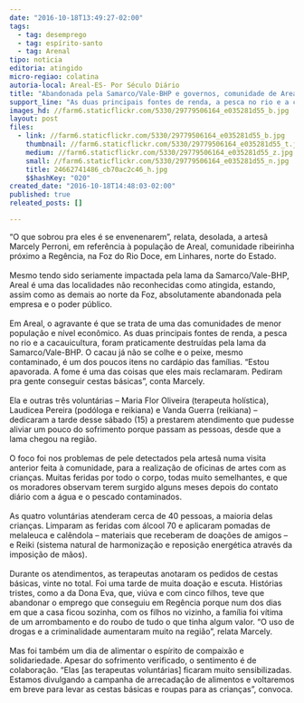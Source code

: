 ```yaml
---
date: "2016-10-18T13:49:27-02:00"
tags:
  - tag: desemprego
  - tag: espírito-santo
  - tag: Arenal
tipo: noticia
editoria: atingido
micro-regiao: colatina
autoria-local: Areal-ES- Por Século Diário
title: "Abandonada pela Samarco/Vale-BHP e governos, comunidade de Areal passa fome"
support_line: "As duas principais fontes de renda, a pesca no rio e a cacauicultura, foram praticamente destruídas pela lama "
images_hd: //farm6.staticflickr.com/5330/29779506164_e035281d55_b.jpg
layout: post
files:
  - link: //farm6.staticflickr.com/5330/29779506164_e035281d55_b.jpg
    thumbnail: //farm6.staticflickr.com/5330/29779506164_e035281d55_t.jpg
    medium: //farm6.staticflickr.com/5330/29779506164_e035281d55_z.jpg
    small: //farm6.staticflickr.com/5330/29779506164_e035281d55_n.jpg
    title: 24662741486_cb70ac2c46_h.jpg
    $$hashKey: "020"
created_date: "2016-10-18T14:48:03-02:00"
published: true
releated_posts: []

---
```

<div>&ldquo;O que sobrou pra eles &eacute; se envenenarem&rdquo;, relata, desolada, a artes&atilde; Marcely Perroni, em refer&ecirc;ncia &agrave; popula&ccedil;&atilde;o de Areal, comunidade ribeirinha pr&oacute;ximo a Reg&ecirc;ncia, na Foz do Rio Doce, em Linhares, norte do Estado.</div>

<div>&nbsp;</div>

<div>Mesmo tendo sido seriamente impactada pela lama da Samarco/Vale-BHP, Areal &eacute; uma das localidades n&atilde;o reconhecidas como atingida, estando, assim como as demais ao norte da Foz, absolutamente abandonada pela empresa e o poder p&uacute;blico.</div>

<div>&nbsp;</div>

<div>Em Areal, o agravante &eacute; que se trata de uma das comunidades de menor popula&ccedil;&atilde;o e n&iacute;vel econ&ocirc;mico. As duas principais fontes de renda, a pesca no rio e a cacauicultura, foram praticamente destru&iacute;das pela lama da Samarco/Vale-BHP. O cacau j&aacute; n&atilde;o se colhe e o peixe, mesmo contaminado, &eacute; um dos poucos itens no card&aacute;pio das fam&iacute;lias. &ldquo;Estou apavorada. A fome &eacute; uma das coisas que eles mais reclamaram. Pediram pra gente conseguir cestas b&aacute;sicas&rdquo;, conta Marcely.</div>

<div>&nbsp;</div>

<div>Ela e outras tr&ecirc;s volunt&aacute;rias &ndash; Maria Flor Oliveira (terapeuta hol&iacute;stica), Laudicea Pereira (pod&oacute;loga e reikiana) e Vanda Guerra (reikiana) &ndash; dedicaram a tarde desse s&aacute;bado (15) a prestarem atendimento que pudesse aliviar um pouco do sofrimento porque passam as pessoas, desde que a lama chegou na regi&atilde;o.</div>

<div>&nbsp;</div>

<div>O foco foi nos problemas de pele detectados pela artes&atilde; numa visita anterior feita &agrave; comunidade, para a realiza&ccedil;&atilde;o de oficinas de artes com as crian&ccedil;as. Muitas feridas por todo o corpo, todas muito semelhantes, e que os moradores observam terem surgido alguns meses depois do contato di&aacute;rio com a &aacute;gua e o pescado contaminados.</div>

<div>&nbsp;</div>

<div>As quatro volunt&aacute;rias atenderam cerca de 40 pessoas, a maioria delas crian&ccedil;as. Limparam as feridas com &aacute;lcool 70 e aplicaram pomadas de melaleuca e cal&ecirc;ndola &ndash; materiais que receberam de doa&ccedil;&otilde;es de amigos &ndash; e Reiki (sistema natural de harmoniza&ccedil;&atilde;o e reposi&ccedil;&atilde;o energ&eacute;tica atrav&eacute;s da imposi&ccedil;&atilde;o de m&atilde;os).</div>

<div>&nbsp;</div>

<div>Durante os atendimentos, as terapeutas anotaram os pedidos de cestas b&aacute;sicas, vinte no total. Foi uma tarde de muita doa&ccedil;&atilde;o e escuta. Hist&oacute;rias tristes, como a da Dona Eva, que, vi&uacute;va e com cinco filhos, teve que abandonar o emprego que conseguiu em Reg&ecirc;ncia porque num dos dias em que a casa ficou sozinha, com os filhos no vizinho, a fam&iacute;lia foi v&iacute;tima de um arrombamento e do roubo de tudo o que tinha algum valor. &ldquo;O uso de drogas e a criminalidade aumentaram muito na regi&atilde;o&rdquo;, relata Marcely.</div>

<div>&nbsp;</div>

<div>Mas foi tamb&eacute;m um dia de alimentar o esp&iacute;rito de compaix&atilde;o e solidariedade. Apesar do sofrimento verificado, o sentimento &eacute; de colabora&ccedil;&atilde;o. &ldquo;Elas [as terapeutas volunt&aacute;rias] ficaram muito sensibilizadas. Estamos divulgando a campanha de arrecada&ccedil;&atilde;o de alimentos e voltaremos em breve para levar as cestas b&aacute;sicas e roupas para as crian&ccedil;as&rdquo;, convoca.</div>
